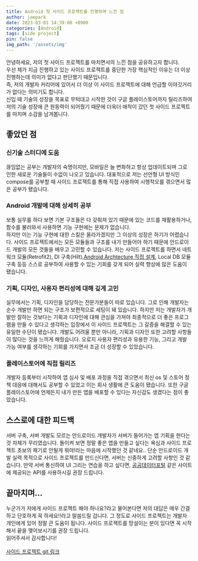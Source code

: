 ```yaml
---
title: Android 첫 사이드 프로젝트를 진행하며 느낀 점
author: jaepark
date: 2023-03-01 14:39:00 +0900
categories: [Android]
tags: [side project]
pin: false
img_path: '/assets/img'
---
```

안녕하세요, 저의 첫 사이드 프로젝트를 마치면서의 느낀 점을 공유하고자 합니다.<br>
우선 제가 지금 진행하고 있는 사이드 프로젝트를 중단한 가장 핵심적인 이유는 더 이상 진행하는데 의미가 없다고 판단했기 때문입니다.<br>
즉, 저의 개발자 커리어에 있어서 더 이상 이 사이드 프로젝트에 대해 언급할 이야깃거리가 없다는 의미기도 합니다.<br>
신입 때 기술의 성장을 목표로 무턱대고 시작한 것이 구글 플레이스토어까지 릴리즈하여 저의 기술 성장에 큰 원동력이 되어줬기 때문에 더욱더 애착이 갔던 첫 사이드 프로젝트를 마치며 소감을 남겨봅니다.

## **좋았던 점**

### 신기술 스터디에 도움
끊임없는 공부는 개발자의 숙명이지만, 모바일은 늘 변화하고 항상 업데이트되며 그로 인한 새로운 기술들이 수없이 나오고 있습니다. 
대표적으로 저는 선언형 UI 방식인 compose를 공부할 때 사이드 프로젝트를 통해 직접 사용하여 시행착오를 겪으면서 많은 공부가 됐습니다.

### Android 개발에 대해 상세히 공부
보통 실무를 하다 보면 기본 구조들은 다 갖춰져 있기 때문에 있는 코드를 재활용하거나, 함수를 불러와서 사용하면 기능 구현에는 문제가 없습니다.  
하지만 이는 기능 구현에 대한 스킬은 올라가겠지만 그 이상의 성장은 하기가 어렵습니다. 
사이드 프로젝트에서는 모든 모듈들과 구조를 내가 만들어야 하기 때문에 안드로이드 개발의 모든 것들을 배우고 고민할 수 있습니다. 
저는 사이드 프로젝트를 하면서 네트워크 모듈(Retrofit2), DI 구축(Hilt),[Android Archtecture 직접 설계](https://developer.android.com/topic/architecture), 
Local DB 모듈 구축 등등 스스로 공부하여 사용할 수 있는 기회를 갖게 되어 실력 향상에 많은 도움이 됐습니다.

### 기획, 디자인, 사용자 편리성에 대해 깊게 고민
실무에서는 기획, 디자인을 담당하는 전문가분들이 따로 있습니다. 그로 인해 개발자는 순수 개발만 하면 되는 구조가 보편적으로 세팅이 돼 있습니다. 
하지만 저는 개발자가 개발만 잘하는 것보다는 기획과 디자인에 대해 관심을 가져야 최종적으로 더 좋은 프로그램을 만들 수 있다고 생각하는 입장에서 
이 사이드 프로젝트는 그 갈증을 해결할 수 있는 유일한 수단이 됐습니다. 개발도 어려울 뿐만 아니라, 기획과 디자인 또한 고려할 사항들이 많다는 것을 느끼게 해줬습니다. 
오로지 사용자 편리성과 유용한 기능, 그리고 개발 가능 여부를 생각하는 기회를 가지면서 조금 더 성장할 수 있었습니다.

### 플레이스토어에 직접 릴리즈
개발자 등록부터 시작하여 앱 심사 및 배포 과정을 직접 겪으면서 최신 os 및 스토어 정책 대응에 대해서도 공부할 수 있었고 이는 회사 생활에 큰 도움이 됐습니다.
또한 구글 플레이스토어에 언제든지 내가 만든 앱을 배포할 수 있다는 자신감도 생겼다는 점이 좋았습니다.

## **스스로에 대한 피드백**
서버 구축, 서버 개발도 모르는 안드로이드 개발자가 서버가 들어가는 앱 기획을 한다는 것 자체가 무리였습니다. 
돌이켜 보면 정말 좋은 앱을 만들고 싶다는 욕심과 사이드 프로젝트 초보의 패기로 안될게 뭐야!라는 마음에 시작했던 것 같네요.. 
단순 안드로이드 개발 실력 목적으로 사이드 프로젝트를 만드신다면, 서버는 신중하게 고려할 사항인 것 같습니다.
만약 서버 통신하여 UI 그리는 연습을 하고 싶다면, [공공데이터포털](https://www.data.go.kr) 같은 사이트에 제공되는 API를 사용하시길 권장 드립니다.

## **끝마치며...**
누군가가 저에게 사이드 프로젝트 해야 하나요?라고 물어본다면 저의 대답은 매우 간결하고 단호하게 꼭 하세요!!라고 말씀드릴 겁니다. 
그 정도로 사이드 프로젝트는 개발자 개인에게 있어 정말 큰 도움이 됩니다.
사이드 프로젝트를 망설이는 분이 있다면 꼭 시작해서 끝을 맺어보시기를 권장 드립니다.<br>읽어주셔서 감사합니다!<br><br>
[사이드 프로젝트 git 링크](https://github.com/YoonJaePark3908/StockPortfolio)

